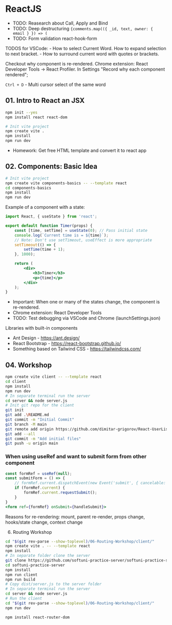 # ReactJS

- TODO: Reasearch about Call, Apply and Bind
- TODO: Deep destructuring `{comments.map(({ _id, text, owner: { email } }) => (`
- TODO: Form validation react-hook-form

TODOS for VSCode:
    - How to select Current Word. How to expand selection to next bracket.
    - How to surround current word with quotes or brackets.

Checkout why component is re-rendered.
Chrome extension: React Developer Tools -> React Profiler. In Settings "Record why each component rendered";

`Ctrl + D` - Multi cursor select of the same word

## 01. Intro to React an JSX

```bash
npm init --yes
npm install react react-dom
```

```bash
# Init vite project
npm create vite .
npm install
npm run dev

```

- Homework: Get free HTML template and convert it to react app

## 02. Components: Basic Idea

```bash
# Init vite project
npm create vite components-basics -- --template react
cd components-basics
npm install
npm run dev
```

Example of a component with a state:

```jsx
import React, { useState } from 'react';

export default function Timer(props) {
    const [time, setTime] = useState(0); // Pass initial state
    console.log(`Current time is = ${time}`);
    // Note: Don't use setTimeout, useEffect is more appropriate
    setTimeout(() => {
        setTime(time + 1);
    }, 1000);

    return (
        <div>
            <h3>Timer</h3>
            <p>{time}</p>
        </div>
    );
}
```

- Important: When one or many of the states change, the component is re-rendered.
- Chrome extension: React Developer Tools
- TODO: Test debugging via VSCode and Chrome (launchSettings.json)

Libraries with built-in components

- Ant Design - <https://ant.design/>
- React Bootstrap - <https://react-bootstrap.github.io/>
- Something based on Tailwind CSS - <https://tailwindcss.com/>

## 04. Workshop

```bash
npm create vite client -- --template react
cd client
npm install
npm run dev
# In separate terminal run the server
cd server && node server.js
# Init git repo for the client
git init
git add .\README.md
git commit -m "Initial Commit" 
git branch -M main
git remote add origin https://github.com/dimitar-grigorov/React-UserList.git
git add --all
git commit -m "Add initial files"
git push -u origin main
```

### When using useRef and want to submit form from other component

```jsx
const formRef = useRef(null);
const submitForm = () => {
    // formRef.current.dispatchEvent(new Event('submit', { cancelable: true, bubbles: true }));    
    if (formRef.current) {
        formRef.current.requestSubmit();
    }
}
<form ref={formRef} onSubmit={handleSubmit}>
```

Reasons for re-rendering: mount, parent re-render, props change, hooks/state change, context change

06. Routing Workshop

```bash
cd "$(git rev-parse --show-toplevel)/06-Routing-Workshop/client/"
npm create vite . -- --template react
npm install
# In separate folder clone the server
git clone https://github.com/softuni-practice-server/softuni-practice-server.git
cd softuni-practice-server
npm install
npm run client
npm run build
# Copy dist/server.js to the server folder
# In separate terminal run the server
cd server && node server.js
# Run the client
cd "$(git rev-parse --show-toplevel)/06-Routing-Workshop/client/"
npm run dev

npm install react-router-dom
```